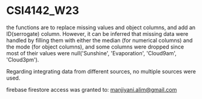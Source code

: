 # CSI4142_W23

the functions are to replace missing values and object columns, and add an ID(serrogate) column. However, it can be inferred that missing data were handled by filling them with either the median (for numerical columns) and the mode (for object columns), and some columns were dropped since most of their values were null('Sunshine', 'Evaporation', 'Cloud9am', 'Cloud3pm').

Regarding integrating data from different sources, no multiple sources were used.

firebase firestore access was granted to: manjiyani.alim@gmail.com